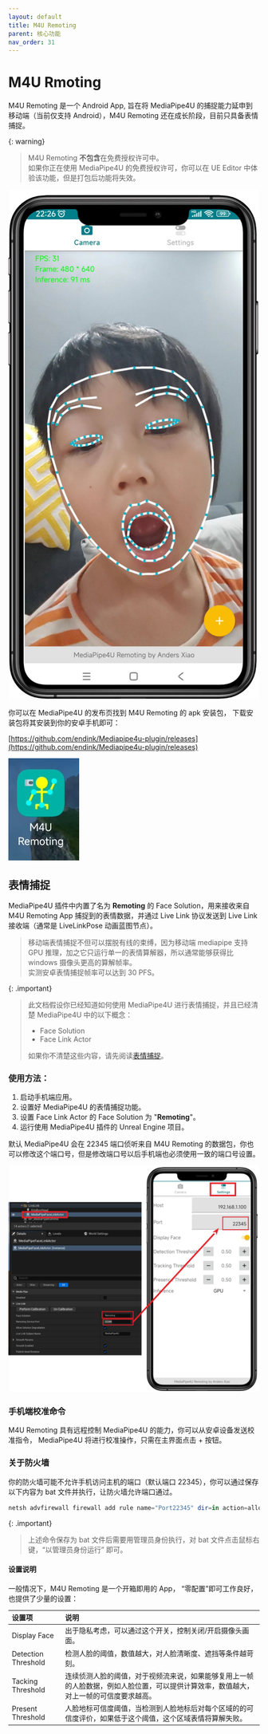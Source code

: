 ```yaml
---
layout: default
title: M4U Remoting
parent: 核心功能
nav_order: 31
---
```


# M4U Rmoting 

M4U Remoting 是一个 Android App, 旨在将 MediaPipe4U 的捕捉能力延申到移动端（当前仅支持 Android），M4U Remoting 还在成长阶段，目前只具备表情捕捉。   


{: warning}
> M4U Remoting **不包含**在免费授权许可中。   
> 如果你正在使用 MediaPipe4U 的免费授权许可，你可以在 UE Editor 中体验该功能，但是打包后功能将失效。  

[![M4U Remoting](./images/remoting_main_ui.jpg "M4U Remoting")](./images/remoting_main_ui.jpg)

你可以在 MediaPipe4U 的发布页找到 M4U Remoting 的 apk 安装包， 下载安装包将其安装到你的安卓手机即可：

[https://github.com/endink/Mediapipe4u-plugin/releases](https://github.com/endink/Mediapipe4u-plugin/releases)

[![M4U Remoting](./images/remoting_icon.jpg "M4U Remoting")](./images/remoting_icon.jpg)

## 表情捕捉

MediaPipe4U 插件中内置了名为 **Remoting** 的 Face Solution，用来接收来自 M4U Remoting App 捕捉到的表情数据，并通过 Live Link 协议发送到 Live Link 接收端（通常是 LiveLinkPose 动画蓝图节点）。   

> 移动端表情捕捉不但可以摆脱有线的束缚，因为移动端 mediapipe 支持 GPU 推理，加之它只运行单一的表情算解器，所以通常能够获得比 windows 摄像头更高的算解帧率。   
> 实测安卓表情捕捉帧率可以达到 30 PFS。
 
{: .important}    
> 此文档假设你已经知道如何使用 MediaPipe4U 进行表情捕捉，并且已经清楚 MediaPipe4U 中的以下概念：
> - Face Solution
> - Face Link Actor 
>   
> 如果你不清楚这些内容，请先阅读[表情捕捉](./face_link_actor.md)。


### 使用方法：

1. 启动手机端应用。
2. 设置好 MediaPipe4U 的表情捕捉功能。
3. 设置 Face Link Actor 的 Face Solution 为 "**Remoting**"。
4. 运行使用 MediaPipe4U 插件的 Unreal Engine 项目。

默认 MediaPipe4U 会在 22345 端口侦听来自 M4U Remoting 的数据包，你也可以修改这个端口号，但是修改端口号以后手机端也必须使用一致的端口号设置。

[![M4U Remoting](./images/remoting_setup.jpg "M4U Remoting")](./images/remoting_setup.jpg)


### 手机端校准命令

M4U Remoting 具有远程控制 MediaPipe4U 的能力，你可以从安卓设备发送校准指令， MediaPipe4U 将进行校准操作，只需在主界面点击 + 按钮。

### 关于防火墙

你的防火墙可能不允许手机访问主机的端口（默认端口 22345），你可以通过保存以下内容为 bat 文件并执行，让防火墙允许端口通过。

```powershell
netsh advfirewall firewall add rule name="Port22345" dir=in action=allow protocol=UDP localport=22345
```
{: .important}
> 上述命令保存为 bat 文件后需要用管理员身份执行，对 bat 文件点击鼠标右键，“以管理员身份运行” 即可。


#### 设置说明

一般情况下，M4U Remoting 是一个开箱即用的 App， “零配置”即可工作良好，也提供了少量的设置：

|设置项| 说明 |
|:------|:-----|
|Display Face |出于隐私考虑，可以通过这个开关，控制关闭/开启摄像头画面。|
|Detection Threshold |检测人脸的阈值，数值越大，对人脸清晰度、遮挡等条件越苛刻。|
|Tacking Threshold |连续侦测人脸的阈值，对于视频流来说，如果能够复用上一帧的人脸数据，例如人脸位置，可以提供计算效率，数值越大，对上一帧的可信度要求越高。|
|Present Threshold |人脸地标可信度阈值，当检测到人脸地标后对每个区域的的可信度评价，如果低于这个阈值，这个区域表情将算解失败。|


